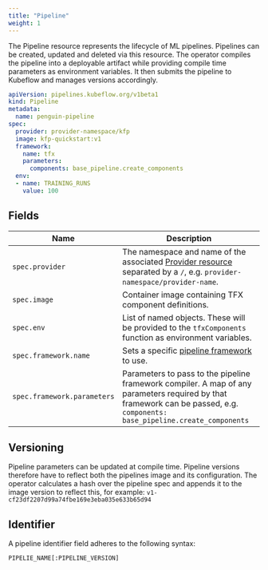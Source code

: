 ```yaml
---
title: "Pipeline"
weight: 1
---
```


The Pipeline resource represents the lifecycle of ML pipelines.
Pipelines can be created, updated and deleted via this resource.
The operator compiles the pipeline into a deployable artifact while providing compile time parameters as environment
variables.
It then submits the pipeline to Kubeflow and manages versions accordingly.

```yaml
apiVersion: pipelines.kubeflow.org/v1beta1
kind: Pipeline
metadata:
  name: penguin-pipeline
spec:
  provider: provider-namespace/kfp
  image: kfp-quickstart:v1
  framework:
    name: tfx
    parameters:
      components: base_pipeline.create_components
  env:
  - name: TRAINING_RUNS
    value: 100
```

## Fields

| Name                        | Description                                                                                                                                                                 |
| --------------------------- | --------------------------------------------------------------------------------------------------------------------------------------------------------------------------- |
| `spec.provider`             | The namespace and name of the associated [Provider resource](../provider/) separated by a `/`, e.g. `provider-namespace/provider-name`.                                     |
| `spec.image`                | Container image containing TFX component definitions.                                                                                                                       |
| `spec.env`                  | List of named objects. These will be provided to the `tfxComponents` function as environment variables.                                                                     |
| `spec.framework.name`       | Sets a specific [pipeline framework](../../frameworks) to use.                                                                                                              |
| `spec.framework.parameters` | Parameters to pass to the pipeline framework compiler. A map of any parameters required by that framework can be passed, e.g. `components: base_pipeline.create_components` |

## Versioning

Pipeline parameters can be updated at compile time. Pipeline versions therefore have to reflect both the pipelines image
and its configuration. The operator calculates a hash over the pipeline spec and appends it to the image version
to reflect this, for example: `v1-cf23df2207d99a74fbe169e3eba035e633b65d94`

## Identifier

A pipeline identifier field adheres to the following syntax:

`PIPELIE_NAME[:PIPELINE_VERSION]`
